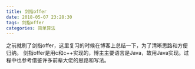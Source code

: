 ```yaml
---
title: 剑指offer
date: 2018-05-07 23:28:30
tags: 剑指offer
categories: 简单算法
---
```

之前就刷了剑指offer，这里复习的时候在博客上总结一下，为了清晰思路和方便归纳。
剑指offer是用c和c++实现的，博主主要语言是Java，故用Java实现。过程中也参考借鉴许多前辈大佬的思路和写法。